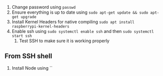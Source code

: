 1. Change password using `passwd`
1. Ensure everything is up to date using `sudo apt-get update && sudo apt-get upgrade`
1. Install Kernel Headers for native compiling `sudo apt install raspberrypi-kernel-headers`
1. Enable ssh using `sudo systemctl enable ssh` and then `sudo systemctl start ssh`
   1. Test SSH to make sure it is working properly
   
## From SSH shell   
   
1. Install Node using ``